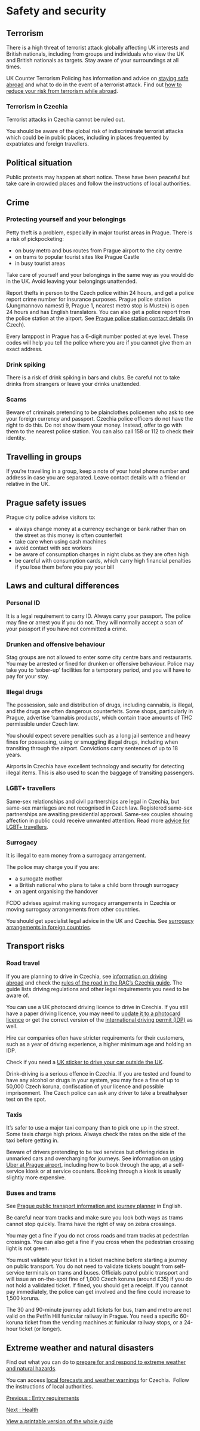 # Safety and security

## Terrorism

There is a high threat of terrorist attack globally affecting UK interests and British nationals, including from groups and individuals who view the UK and British nationals as targets. Stay aware of your surroundings at all times.

UK Counter Terrorism Policing has information and advice on [staying safe abroad](https://www.counterterrorism.police.uk/safetyadvice/) and what to do in the event of a terrorist attack. Find out [how to reduce your risk from terrorism while abroad](https://www.gov.uk/guidance/reduce-your-risk-from-terrorism-while-abroad).

### Terrorism in Czechia

Terrorist attacks in Czechia cannot be ruled out.

You should be aware of the global risk of indiscriminate terrorist attacks which could be in public places, including in places frequented by expatriates and foreign travellers.

## Political situation

Public protests may happen at short notice. These have been peaceful but take care in crowded places and follow the instructions of local authorities.

## Crime

### Protecting yourself and your belongings

Petty theft is a problem, especially in major tourist areas in Prague. There is a risk of pickpocketing:

* on busy metro and bus routes from Prague airport to the city centre
* on trams to popular tourist sites like Prague Castle
* in busy tourist areas

Take care of yourself and your belongings in the same way as you would do in the UK. Avoid leaving your belongings unattended.

Report thefts in person to the Czech police within 24 hours, and get a police report crime number for insurance purposes. Prague police station (Jungmannovo namesti 9, Prague 1, nearest metro stop is Mustek) is open 24 hours and has English translators. You can also get a police report from the police station at the airport. See [Prague police station contact details](https://www.policie.cz/SCRIPT/imapa.aspx?area=pha&docid=672&nid=269&num=1) (in Czech).

Every lamppost in Prague has a 6-digit number posted at eye level. These codes will help you tell the police where you are if you cannot give them an exact address.

### Drink spiking

There is a risk of drink spiking in bars and clubs. Be careful not to take drinks from strangers or leave your drinks unattended.

### Scams

Beware of criminals pretending to be plainclothes policemen who ask to see your foreign currency and passport. Czechia police officers do not have the right to do this. Do not show them your money. Instead, offer to go with them to the nearest police station. You can also call 158 or 112 to check their identity.

## Travelling in groups

If you’re travelling in a group, keep a note of your hotel phone number and address in case you are separated. Leave contact details with a friend or relative in the UK.

## Prague safety issues

Prague city police advise visitors to:

* always change money at a currency exchange or bank rather than on the street as this money is often counterfeit
* take care when using cash machines
* avoid contact with sex workers
* be aware of consumption charges in night clubs as they are often high
* be careful with consumption cards, which carry high financial penalties if you lose them before you pay your bill

## Laws and cultural differences

### Personal ID

It is a legal requirement to carry ID. Always carry your passport. The police may fine or arrest you if you do not. They will normally accept a scan of your passport if you have not committed a crime.

### Drunken and offensive behaviour

Stag groups are not allowed to enter some city centre bars and restaurants. You may be arrested or fined for drunken or offensive behaviour. Police may take you to ‘sober-up’ facilities for a temporary period, and you will have to pay for your stay.

### Illegal drugs

The possession, sale and distribution of drugs, including cannabis, is illegal, and the drugs are often dangerous counterfeits. Some shops, particularly in Prague, advertise ‘cannabis products’, which contain trace amounts of THC permissible under Czech law.

You should expect severe penalties such as a long jail sentence and heavy fines for possessing, using or smuggling illegal drugs, including when transiting through the airport. Convictions carry sentences of up to 18 years.

Airports in Czechia have excellent technology and security for detecting illegal items. This is also used to scan the baggage of transiting passengers.

### LGBT+ travellers

Same-sex relationships and civil partnerships are legal in Czechia, but same-sex marriages are not recognised in Czech law. Registered same-sex partnerships are awaiting presidential approval. Same-sex couples showing affection in public could receive unwanted attention. Read more [advice for LGBT+ travellers](https://www.gov.uk/lesbian-gay-bisexual-and-transgender-foreign-travel-advice).

### Surrogacy

It is illegal to earn money from a surrogacy arrangement.

The police may charge you if you are:

* a surrogate mother
* a British national who plans to take a child born through surrogacy
* an agent organising the handover

FCDO advises against making surrogacy arrangements in Czechia or moving surrogacy arrangements from other countries.

You should get specialist legal advice in the UK and Czechia. See [surrogacy arrangements in foreign countries](https://www.gov.uk/government/publications/surrogacy-overseas/surrogacy-overseas).

## Transport risks

### Road travel

If you are planning to drive in Czechia, see [information on driving abroad](https://www.gov.uk/driving-abroad) and check the [rules of the road in the RAC’s Czechia guide](https://www.rac.co.uk/drive/travel/country/czech-republic/). The guide lists driving regulations and other legal requirements you need to be aware of.

You can use a UK photocard driving licence to drive in Czechia. If you still have a paper driving licence, you may need to [update it to a photocard licence](https://www.gov.uk/exchange-paper-driving-licence) or get the correct version of the [international driving permit (IDP)](https://www.gov.uk/driving-abroad/international-driving-permit) as well.

Hire car companies often have stricter requirements for their customers, such as a year of driving experience, a higher minimum age and holding an IDP.

Check if you need a [UK sticker to drive your car outside the UK](https://www.gov.uk/displaying-number-plates/flags-identifiers-and-stickers).

Drink-driving is a serious offence in Czechia. If you are tested and found to have any alcohol or drugs in your system, you may face a fine of up to 50,000 Czech koruna, confiscation of your licence and possible imprisonment. The Czech police can ask any driver to take a breathalyser test on the spot.

### Taxis

It’s safer to use a major taxi company than to pick one up in the street. Some taxis charge high prices. Always check the rates on the side of the taxi before getting in.

Beware of drivers pretending to be taxi services but offering rides in unmarked cars and overcharging for journeys. See information on [using Uber at Prague airport](https://www.prg.aero/en/taxi), including how to book through the app, at a self-service kiosk or at service counters. Booking through a kiosk is usually slightly more expensive.

### Buses and trams

See [Prague public transport information and journey planner](https://www.dpp.cz/en) in English.

Be careful near tram tracks and make sure you look both ways as trams cannot stop quickly. Trams have the right of way on zebra crossings.

You may get a fine if you do not cross roads and tram tracks at pedestrian crossings. You can also get a fine if you cross when the pedestrian crossing light is not green.

You must validate your ticket in a ticket machine before starting a journey on public transport. You do not need to validate tickets bought from self-service terminals on trams and buses. Officials patrol public transport and will issue an on-the-spot fine of 1,000 Czech koruna (around £35) if you do not hold a validated ticket. If fined, you should get a receipt. If you cannot pay immediately, the police can get involved and the fine could increase to 1,500 koruna.

The 30 and 90-minute journey adult tickets for bus, tram and metro are not valid on the Petřín Hill funicular railway in Prague. You need a specific 60-koruna ticket from the vending machines at funicular railway stops, or a 24-hour ticket (or longer).

## Extreme weather and natural disasters

Find out what you can do to [prepare for and respond to extreme weather and natural hazards](https://www.gov.uk/guidance/extreme-weather-and-natural-hazards).

You can access [local forecasts and weather warnings](https://www.chmi.cz/?l=en) for Czechia.  Follow the instructions of local authorities.

[Previous
:
Entry requirements](/foreign-travel-advice/czechia/entry-requirements)

[Next
:
Health](/foreign-travel-advice/czechia/health)

[View a printable version of the whole guide](/foreign-travel-advice/czechia/print)